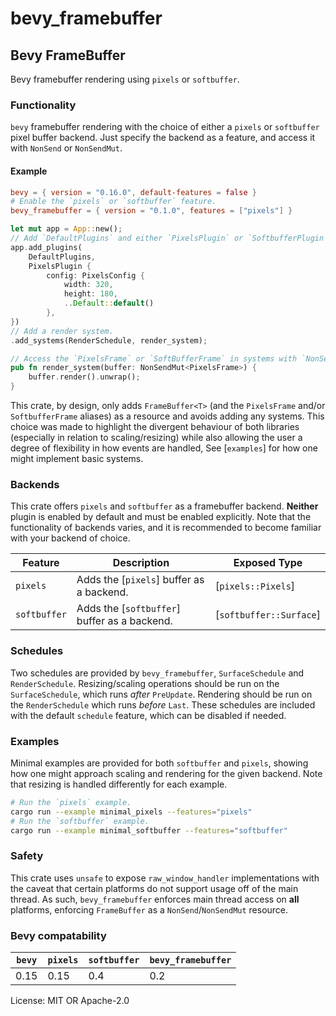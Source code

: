 # bevy_framebuffer

## Bevy FrameBuffer
Bevy framebuffer rendering using `pixels` or `softbuffer`.

### Functionality

`bevy` framebuffer rendering with the choice of either a `pixels` or `softbuffer`
 pixel buffer backend. Just specify the backend as a feature, and access it with
`NonSend` or `NonSendMut`.

#### Example

```toml
bevy = { version = "0.16.0", default-features = false }
# Enable the `pixels` or `softbuffer` feature.
bevy_framebuffer = { version = "0.1.0", features = ["pixels"] }
```

```rust
let mut app = App::new();
// Add `DefaultPlugins` and either `PixelsPlugin` or `SoftbufferPlugin` to your project.
app.add_plugins(
    DefaultPlugins,
    PixelsPlugin {
        config: PixelsConfig {
            width: 320,
            height: 180,
            ..Default::default()
        },
})
// Add a render system.
.add_systems(RenderSchedule, render_system);

// Access the `PixelsFrame` or `SoftBufferFrame` in systems with `NonSend` or `NonSendMut`.
pub fn render_system(buffer: NonSendMut<PixelsFrame>) {
    buffer.render().unwrap();
}
```

This crate, by design, only adds `FrameBuffer<T>` (and the `PixelsFrame` and/or
`SoftbufferFrame` aliases) as a resource and avoids adding any systems. This
choice was made to highlight the divergent behaviour of both libraries
(especially in relation to scaling/resizing) while also allowing the user a
degree of flexibility in how events are handled, See [`examples`] for how one
might implement basic systems.

### Backends

This crate offers `pixels` and `softbuffer` as a framebuffer backend. **Neither**
plugin is enabled by default and must be enabled explicitly. Note that the
functionality of backends varies, and it is recommended to become familiar with
your backend of choice.

Feature | Description | Exposed Type
---|---|---
`pixels` | Adds the [`pixels`] buffer as a backend. | [`pixels::Pixels`]
`softbuffer` | Adds the [`softbuffer`] buffer as a backend. | [`softbuffer::Surface`]

### Schedules

Two schedules are provided by `bevy_framebuffer`, `SurfaceSchedule` and `RenderSchedule`.
Resizing/scaling operations should be run on the `SurfaceSchedule`, which runs *after*
`PreUpdate`.  Rendering should be run on the `RenderSchedule` which runs *before* `Last`.
These schedules are included with the default `schedule` feature, which can be
disabled if needed.

### Examples

Minimal examples are provided for both `softbuffer` and `pixels`, showing how one might
approach scaling and rendering for the given backend. Note that resizing is handled
differently for each example.

```bash
# Run the `pixels` example.
cargo run --example minimal_pixels --features="pixels"
# Run the `softbuffer` example.
cargo run --example minimal_softbuffer --features="softbuffer"
```

### Safety

This crate uses `unsafe` to expose `raw_window_handler` implementations with
the caveat that certain platforms do not support usage off of the main thread.
As such, `bevy_framebuffer` enforces main thread access on **all** platforms,
enforcing `FrameBuffer` as a `NonSend`/`NonSendMut` resource.

### Bevy compatability

`bevy` | `pixels` | `softbuffer` | `bevy_framebuffer`
---|---|---|---
0.15 | 0.15 | 0.4 | 0.2

License: MIT OR Apache-2.0
